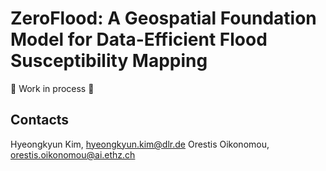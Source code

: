 # ZeroFlood: A Geospatial Foundation Model for Data-Efficient Flood Susceptibility Mapping

🚧 Work in process 🚧

## Contacts
Hyeongkyun Kim, hyeongkyun.kim@dlr.de
Orestis Oikonomou, orestis.oikonomou@ai.ethz.ch
